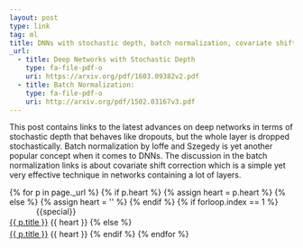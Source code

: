 ```yaml
---
layout: post
type: link
tag: ml
title: DNNs with stochastic depth, batch normalization, covariate shift correction
_url:
  - title: Deep Networks with Stochastic Depth
    type: fa-file-pdf-o
    uri: https://arxiv.org/pdf/1603.09382v2.pdf
  - title: Batch Normalization:
    type: fa-file-pdf-o
    uri: http://arxiv.org/pdf/1502.03167v3.pdf
---
```

This post contains links to the latest advances on deep networks in terms of stochastic depth that behaves like dropouts, but the whole layer is dropped stochastically. Batch normalization by Ioffe and Szegedy is yet another popular concept when it comes to DNNs. The discussion in the batch normalization links is about covariate shift correction which is a simple yet very effective technique in networks containing a lot of layers.

{% for p in page._url %}
{% if p.heart %}
{% assign heart = p.heart %}
{% else %}
{% assign heart = '' %}
{% endif %}
{% if forloop.index == 1 %}
<span class="date" title="{{specialtitle}}" style="color:#{{specialcolor}}">&nbsp;&nbsp;&nbsp;&nbsp;&nbsp;&nbsp;&nbsp;&nbsp;&nbsp;&nbsp;&nbsp;</span> {{special}}<br/> <a href="{{ p.uri }}" target="_blank" style="line-height:1.5">{{ p.title }}</a> {{ heart }} <i class="fa {{ p.type }}" aria-hidden="true"></i>
{% else %}
<span class="date">&nbsp;&nbsp;&nbsp;&nbsp;&nbsp;&nbsp;&nbsp;&nbsp;&nbsp;&nbsp;&nbsp;</span> <br/> <a href="{{ p.uri }}" target="_blank" style="line-height:1.5">{{ p.title }}</a> {{ heart }} <i class="fa {{ p.type }}" aria-hidden="true"></i>
{% endif %}
{% endfor %}
